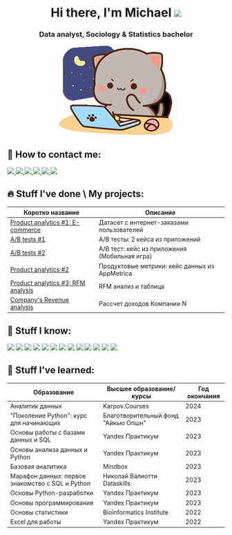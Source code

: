 <h1 align="center">Hi there, I'm Michael
<img src="https://github.com/blackcater/blackcater/raw/main/images/Hi.gif" height="32"/></h1>
<h3 align="center">Data analyst, Sociology & Statistics bachelor</h3>

<p align="center">
  <img src="peach-goma-pc-night-keyboard-smashing.gif" alt="cute_cat_doing_stuff">
</p>


## 📱 How to contact me:
<p align='left'>
   <a href="https://t.me/Meursaul">
       <img src="https://img.shields.io/badge/Telegram-2CA5E0?style=for-the-badge&logo=telegram&logoColor=white"/>
   </a>
   <a href="mailto:podmarevmihalm@gmail.com">
       <img src="https://img.shields.io/badge/Email-D14836?style=for-the-badge&logo=gmail&logoColor=white"/>
   </a>
   <a href="https://spb.hh.ru/resume/025aeeeeff0c4e290b0039ed1f4333564d3768">
       <img src="https://img.shields.io/badge/HeadHunter-990000?style=for-the-badge&logo=hh&logoColor=white"/>
   </a>
   <a href="https://career.habr.com/shamee69">
       <img src="https://img.shields.io/badge/Habr-65A3BE?style=for-the-badge&logo=habr&logoColor=white"/>
   </a>
   <a href="https://geekjob.ru/geek/66ab50450e75710017dde80c">
       <img src="https://img.shields.io/badge/Geekjob-6296CC?style=for-the-badge&logo=geekjob&logoColor=white"/>
   </a>
   <a href="https://leetcode.com/u/lemony9069/">
       <img src="https://img.shields.io/badge/LeetCode-FFA116?style=for-the-badge&logo=leetcode&logoColor=white"/>
   </a>
</p>



  ## 🔥 Stuff I've done \ My projects:
| Коротко название | Описание |
|-------------|---------------------------|
|  <a href="https://github.com/Shamee69/E_commerce_Project" target="_blank">Product analytics #1: E-commerce</a>  | Датасет с интернет-заказами пользователей |
|  <a href="https://github.com/Shamee69/A-B-tests-1" target="_blank">A/B tests #1</a>  | А/B тесты: 2 кейса из приложений |
|  <a href="https://github.com/Shamee69/Mobile_games-A-B-test" target="_blank">A/B tests #2</a>  | А/B тест: кейс из приложения (Мобильная игра)  |
|  <a href="https://github.com/Shamee69/Product_metrics_1" target="_blank">Product analytics #2</a>  | Продуктовые метрики: кейс данных из AppMetrica  |
|  <a href="https://github.com/Shamee69/Product_analytics_1" target="_blank">Product analytics #3: RFM analysis</a>  | RFM анализ и таблица |
|  <a href="https://github.com/Shamee69/Company-s-Revenue" target="_blank">Company's Revenue analysis</a>  | Рассчет доходов Компании N |

## 🔨 Stuff I know:  
<p align='left'>
   <img src="https://img.shields.io/badge/Python-3776AB?style=for-the-badge&logo=python&logoColor=white"/>
   <img src="https://img.shields.io/badge/Jupyter-F37626?style=for-the-badge&logo=jupyter&logoColor=white"/>
   <img src="https://img.shields.io/badge/Clickhouse-FCC624?style=for-the-badge&logo=clickhouse&logoColor=white"/>
   <img src="https://img.shields.io/badge/PostgreSQL-336791?style=for-the-badge&logo=postgresql&logoColor=white"/>
   <img src="https://img.shields.io/badge/MySQL-4479A1?style=for-the-badge&logo=mysql&logoColor=white"/>
   <img src="https://img.shields.io/badge/SQL-4479A1?style=for-the-badge&logo=amazon-dynamodb&logoColor=white"/>
   <img src="https://img.shields.io/badge/Redash-F80000?style=for-the-badge&logo=redash&logoColor=white"/>
   <img src="https://img.shields.io/badge/Tabix-FF6F00?style=for-the-badge&logo=tabix&logoColor=white"/>
   <img src="https://img.shields.io/badge/Excel-217346?style=for-the-badge&logo=microsoft-excel&logoColor=white"/>
   <img src="https://img.shields.io/badge/GIT-F05032?style=for-the-badge&logo=git&logoColor=white"/>
   <img src="https://img.shields.io/badge/Airflow-017CEE?style=for-the-badge&logo=apache-airflow&logoColor=white"/>
   <img src="https://img.shields.io/badge/Tableau-E97627?style=for-the-badge&logo=tableau&logoColor=white"/>
   <img src="https://img.shields.io/badge/English%20Fluent-0077B5?style=for-the-badge&logo=english&logoColor=white"/>
</p>

 ## 📖 Stuff I've learned:

| Образование | Высшее образование/курсы | Год окончания |
|-------------|---------------------------|---------------|
| Аналитик данных | Karpov.Courses | 2024 |
| "Поколение Python": курс для начинающих | Благотворительный фонд "Айкью Опшн" | 2023 |
| Основы работы с базами данных и SQL | Yandex Практикум | 2023 |
| Основы анализа данных и Python | Yandex Практикум | 2023 |
| Базовая аналитика | Mindbox | 2023 |
| Марафон данных: первое знакомство с SQL и Python | Николай Валиотти Dataskills | 2023 |
| Основы Python-разработки | Yandex Практикум | 2023 |
| Основы программирования | Yandex Практикум | 2023 |
| Основы статистики | Bioinformatics Institute | 2022 |
| Excel для работы | Yandex Практикум | 2022 |

   </a>
</div>
